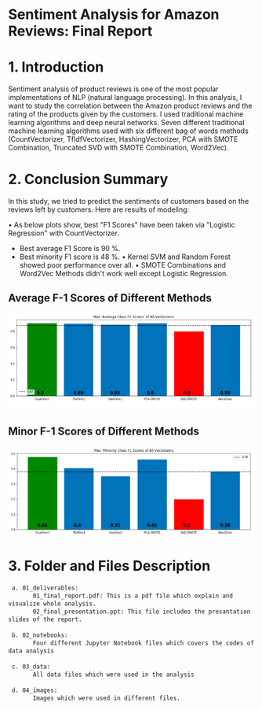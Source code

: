 # Sentiment Analysis for Amazon Reviews: Final Report 

# 1. Introduction
  
  Sentiment analysis of product reviews is one of the most popular implementations of NLP (natural language processing). 
  In this analysis, I want to study the correlation between the Amazon product reviews and the rating of the products 
  given by the customers. I used traditional machine learning algorithms and deep neural networks. 
  Seven different traditional machine learning algorithms used with six different bag of words methods (CountVectorizer, 
  TfIdfVectorizer, HashingVectorizer, PCA with SMOTE Combination, Truncated SVD with SMOTE Combination, Word2Vec).
  
# 2. Conclusion Summary
  
  In this study, we tried to predict the sentiments of customers based on the reviews left by customers. Here are results of modeling:

•	As below plots show, best "F1 Scores" have been taken via "Logistic Regression" with CountVectorizer. 
-	Best average F1 Score is 90 %. 
-	Best minority F1 score is 48 %.
•	Kernel SVM and Random Forest showed poor performance over all.
•	SMOTE Combinations and Word2Vec Methods didn't work well except Logistic Regression.


## Average F-1 Scores of Different Methods
<img src="04_images/ML/all_1.png">

## Minor F-1 Scores of Different Methods
<img src="04_images/ML/all_2.png">
  
  
# 3. Folder and Files Description
     
     a. 01_deliverables:
           01_final_report.pdf: This is a pdf file which explain and visualize whole analysis.
           02_final_presentation.ppt: This file includes the presantation slides of the report.
     
     b. 02_notebooks: 
           Four different Jupyter Notebook files which covers the codes of data analysis
           
     c. 03_data:
           All data files which were used in the analysis
     
     d. 04_images:
           Images which were used in different files.
